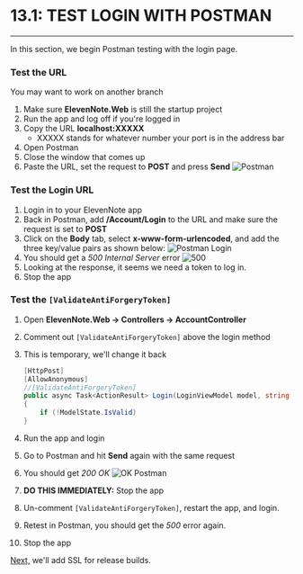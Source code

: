 # 13.1: TEST LOGIN WITH POSTMAN
---
In this section, we begin Postman testing with the login page.
### Test the URL
You may want to work on another branch
1. Make sure **ElevenNote.Web** is still the startup project
2. Run the app and log off if you're logged in
3. Copy the URL **localhost:XXXXX**
   * XXXXX stands for whatever number your port is in the address bar
4. Open Postman
5. Close the window that comes up
5. Paste the URL, set the request to **POST** and press **Send**
![Postman](/assets/13.1-A.png)

### Test the Login URL
1. Login in to your ElevenNote app
2. Back in Postman, add **/Account/Login** to the URL and make sure the request is set to **POST**
3. Click on the **Body** tab, select **x-www-form-urlencoded**, and add the three key/value pairs as shown below:
![Postman Login](/assets/13.1-B.png)
4. You should get a *500 Internal Server* error
![500](/assets/13.1-500.png)
5. Looking at the response, it seems we need a token to log in.
6. Stop the app

### Test the `[ValidateAntiForgeryToken]`
1. Open **ElevenNote.Web -> Controllers -> AccountController**
2. Comment out `[ValidateAntiForgeryToken]` above the login method
3. This is temporary, we'll change it back

    ```cs
    [HttpPost]
    [AllowAnonymous]
    //[ValidateAntiForgeryToken]
    public async Task<ActionResult> Login(LoginViewModel model, string returnUrl)
    {
        if (!ModelState.IsValid)
    }
    ```
4. Run the app and login
5. Go to Postman and hit **Send** again with the same request
6. You should get *200 OK*
![OK Postman](/assets/13.1-C.png)
7. **DO THIS IMMEDIATELY:** Stop the app
8. Un-comment `[ValidateAntiForgeryToken]`, restart the app, and login.
9. Retest in Postman, you should get the *500* error again.
10. Stop the app

[Next,](13.2-SSL.md) we'll add SSL for release builds.